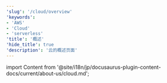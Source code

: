 ```yaml
---
'slug': '/cloud/overview'
'keywords':
- 'AWS'
- 'Cloud'
- 'serverless'
'title': '概述'
'hide_title': true
'description': '云的概述页面'
---
```


import Content from '@site/i18n/jp/docusaurus-plugin-content-docs/current/about-us/cloud.md';

<Content />
